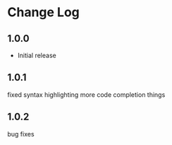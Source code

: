 # Change Log

## 1.0.0

- Initial release

## 1.0.1

fixed syntax highlighting
more code completion things

## 1.0.2

bug fixes
